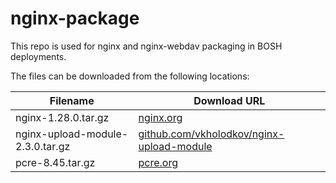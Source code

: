 nginx-package
============
This repo is used for nginx and nginx-webdav packaging in BOSH deployments.

The files can be downloaded from the following locations:

| Filename                         | Download URL                                                                                                      |
|----------------------------------|-------------------------------------------------------------------------------------------------------------------|
| nginx-1.28.0.tar.gz              | [nginx.org](http://nginx.org/download/nginx-1.28.0.tar.gz)                                                        |
| nginx-upload-module-2.3.0.tar.gz | [github.com/vkholodkov/nginx-upload-module](https://github.com/fdintino/nginx-upload-module/archive/2.3.0.tar.gz) 
| pcre-8.45.tar.gz                 | [pcre.org](ftp://ftp.csx.cam.ac.uk/pub/software/programming/pcre/pcre-8.45.tar.gz)                                |
